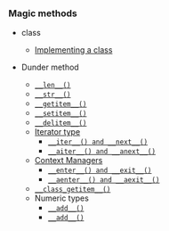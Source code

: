 ### Magic methods

- class
    - [Implementing a class](class/implementing-class.ipynb)

- Dunder method
    - [`__len__()`](magic-method/__len__.ipynb)    
    - [`__str__()`](magic-method/__str__.ipynb)
    - [`__getitem__()`](magic-method/__getitem__.ipynb)
    - [`__setitem__()`](magic-method/__setitem__.ipynb)
    - [`__delitem__()`](magic-method/__delitem__.ipynb)
    - [Iterator type](iterator-type.ipynb)
        - [`__iter__() and __next__()`](magic-method/__iter__next__.ipynb)
        - [`__aiter__() and __anext__()`](magic-method/__aiter__anext.ipynb)
    - [Context Managers](https://)
        - [`__enter__() and __exit__()`](magic-method/__iter__next__.ipynb)
        - [`__aenter__() and __aexit__()`](magic-method/__aiter__anext.ipynb)
    - [`__class_getitem__()`](magic-method/__class_getitem__.ipynb)
    - Numeric types
        - [`__add__()`](magic-method/__add__.ipynb)
        - [`__add__()`](magic-method/__sub__.ipynb)